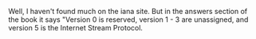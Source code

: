 Well, I haven't found much on the iana site. 
But in the answers section of the book it says "Version 0 is reserved, version 1 - 3 are unassigned, and version 5 is the Internet Stream Protocol.
